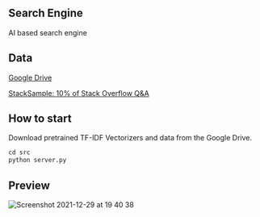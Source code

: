 ## Search Engine
AI based search engine

## Data
[Google Drive](https://drive.google.com/drive/folders/1GxxEbxfR2zp4_0VHVwY_G3dXoMnL3eG1?usp=sharing)

[StackSample: 10% of Stack Overflow Q&A](https://www.kaggle.com/stackoverflow/stacksample?select=Questions.csv)

## How to start
Download pretrained TF-IDF Vectorizers and data from the Google Drive.
```python
cd src
python server.py
```

## Preview
![Screenshot 2021-12-29 at 19 40 38](https://user-images.githubusercontent.com/55096567/147684834-bf11e067-a348-466f-9bae-48e360218e63.png)
